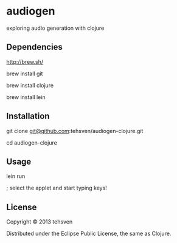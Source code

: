 # audiogen

exploring audio generation with clojure

## Dependencies
http://brew.sh/

brew install git

brew install clojure

brew install lein

## Installation
git clone git@github.com:tehsven/audiogen-clojure.git

cd audiogen-clojure

## Usage
lein run

; select the applet and start typing keys!

## License

Copyright © 2013 tehsven

Distributed under the Eclipse Public License, the same as Clojure.
